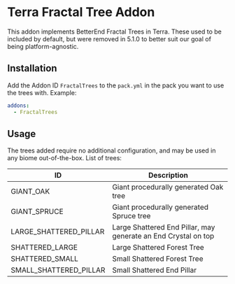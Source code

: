 # Terra Fractal Tree Addon

This addon implements BetterEnd Fractal Trees in Terra.
These used to be included by default, but were removed in 5.1.0
to better suit our goal of being platform-agnostic.

## Installation
Add the Addon ID `FractalTrees` to the `pack.yml` in the pack you want to use
the trees with. Example:
```yaml
addons:
  - FractalTrees
```

## Usage
The trees added require no additional configuration, and may be used in any biome
out-of-the-box. List of trees:

|ID|Description|
|--|-----------|
|GIANT_OAK|Giant procedurally generated Oak tree|
|GIANT_SPRUCE|Giant procedurally generated Spruce tree|
|LARGE_SHATTERED_PILLAR|Large Shattered End Pillar, may generate an End Crystal on top|
|SHATTERED_LARGE|Large Shattered Forest Tree|
|SHATTERED_SMALL|Small Shattered Forest Tree|
|SMALL_SHATTERED_PILLAR|Small Shattered End Pillar|